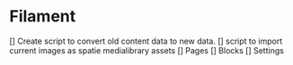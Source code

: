 # Filament
[] Create script to convert old content data to new data.
[] script to import current images as spatie medialibrary assets
[] Pages
[] Blocks
[] Settings

